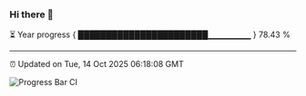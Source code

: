 ### Hi there 👋

⏳ Year progress { ███████████████████████▁▁▁▁▁▁▁ } 78.43 %

---

⏰ Updated on Tue, 14 Oct 2025 06:18:08 GMT

![Progress Bar CI](https://github.com/Shyam-Makwana/GitHub-Actions-Demo/workflows/Progress%20Bar%20CI/badge.svg)
